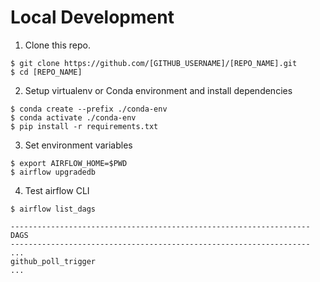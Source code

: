 # Local Development

1. Clone this repo.

```
$ git clone https://github.com/[GITHUB_USERNAME]/[REPO_NAME].git
$ cd [REPO_NAME]
```

2. Setup virtualenv or Conda environment and install dependencies

``` 
$ conda create --prefix ./conda-env
$ conda activate ./conda-env
$ pip install -r requirements.txt
```

3. Set environment variables
```
$ export AIRFLOW_HOME=$PWD
$ airflow upgradedb
```
4. Test airflow CLI 
```
$ airflow list_dags

-------------------------------------------------------------------
DAGS
-------------------------------------------------------------------
...
github_poll_trigger
...
```


